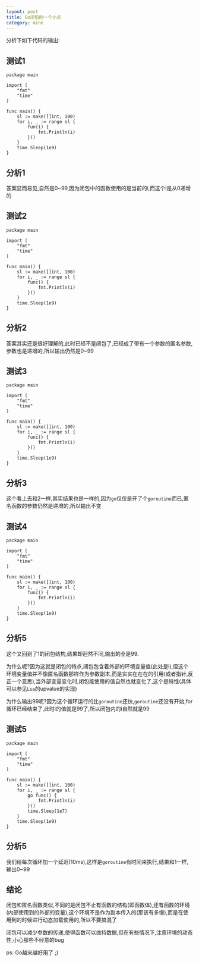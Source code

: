 ```yaml
---
layout: post
title: Go闭包的一个小点
category: mine
---
```


分析下如下代码的输出:

## 测试1
    
    package main

    import (
        "fmt"
        "time"
    )

    func main() {
        sl := make([]int, 100)
        for i, _ := range sl {
            func() {
                fmt.Println(i)
            }()
        }
        time.Sleep(1e9)
    }

## 分析1

答案显而易见,自然是0~99,因为闭包中的函数使用的是当前的i,而这个i是从0递增的

## 测试2

    package main

    import (
        "fmt"
        "time"
    )

    func main() {
        sl := make([]int, 100)
        for i, _ := range sl {
            func() {
                fmt.Println(i)
            }()
        }
        time.Sleep(1e9)
    }

## 分析2

答案其实还是很好理解的,此时已经不是闭包了,已经成了带有一个参数的匿名参数,参数也是递增的,所以输出仍然是0~99

## 测试3

    package main

    import (
        "fmt"
        "time"
    )

    func main() {
        sl := make([]int, 100)
        for i, _ := range sl {
            func() {
                fmt.Println(i)
            }()
        }
        time.Sleep(1e9)
    }

## 分析3

这个看上去和2一样,其实结果也是一样的,因为`go`仅仅是开了个`goroutine`而已,匿名函数的参数仍然是递增的,所以输出不变

## 测试4

    package main

    import (
        "fmt"
        "time"
    )

    func main() {
        sl := make([]int, 100)
        for i, _ := range sl {
            func() {
                fmt.Println(i)
            }()
        }
        time.Sleep(1e9)
    }

## 分析5

这个又回到了1的闭包结构,结果却迥然不同,输出的全是99.

为什么呢?因为这就是闭包的特点,闭包包含着外部的环境变量值(此处是i),但这个环境变量值并不像匿名函数那样作为参数副本,而是实实在在在的引用(或者指针,反正一个意思),当外部变量变化时,闭包能使用的值自然也就变化了,这个是特性(具体可以参见`Lua`的upvalue的实现)

为什么输出99呢?因为这个循环运行的比`goroutine`还快,`goroutine`还没有开始,for循环已经结束了,此时i的值就是99了,所以闭包内的i自然就是99

## 测试5

    package main

    import (
        "fmt"
        "time"
    )

    func main() {
        sl := make([]int, 100)
        for i, _ := range sl {
            go func() {
                fmt.Println(i)
            }()
            time.Sleep(1e7)
        }
        time.Sleep(1e9)
    }

## 分析5

我们给每次循环加一个延迟(10ms),这样是`goroutine`有时间来执行,结果和1一样,输出0~99

## 结论

闭包和匿名函数类似,不同的是闭包不止有函数的结构(即函数体),还有函数的环境(内部使用到的外部的变量),这个环境不是作为副本传入的(那该有多慢),而是在使用到的时候进行动态加载使用的,所以不要搞混了

闭包可以减少参数的传递,使得函数可以维持数据,但在有些情况下,注意环境的动态性,小心那些不经意的bug

ps: Go越来越好用了 ;)








